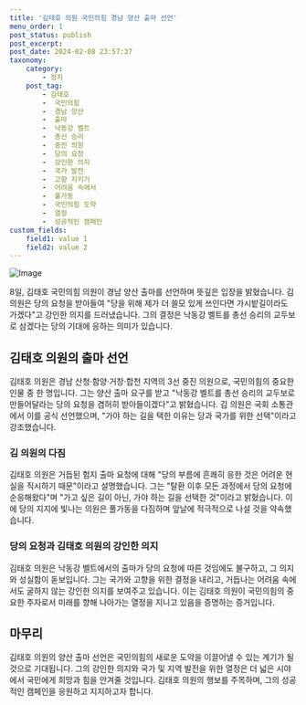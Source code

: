 ```yaml
---
title: '김태호 의원 국민의힘 경남 양산 출마 선언'
menu_order: 1
post_status: publish
post_excerpt: 
post_date: 2024-02-08 23:57:37
taxonomy:
    category:
        - 정치
    post_tag:
        - 김태호
        -  국민의힘
        -  경남 양산
        -  출마
        -  낙동강 벨트
        -  총선 승리
        -  중진 의원
        -  당의 요청
        -  강인한 의지
        -  국가 발전
        -  고향 지키기
        -  어려움 속에서
        -  풀가동
        -  국민의힘 도약
        -  열정
        -  성공적인 캠페인
custom_fields:
    field1: value 1
    field2: value 2
---
```


![Image](https://imgnews.pstatic.net/image/629/2024/02/08/202483071707358915_20240208133404496.jpg?type=w647)

8일, 김태호 국민의힘 의원이 경남 양산 출마를 선언하며 뜻깊은 입장을 밝혔습니다. 김 의원은 당의 요청을 받아들여 "당을 위해 제가 더 쓸모 있게 쓰인다면 가시밭길이라도 가겠다"고 강인한 의지를 드러냈습니다. 그의 결정은 낙동강 벨트를 총선 승리의 교두보로 삼겠다는 당의 기대에 응하는 의미가 있습니다.
## 김태호 의원의 출마 선언
김태호 의원은 경남 산청·함양·거창·합천 지역의 3선 중진 의원으로, 국민의힘의 중요한 인물 중 한 명입니다. 그는 양산 출마 요구를 받고 "낙동강 벨트를 총선 승리의 교두보로 만들어달라는 당의 요청을 겸허히 받아들이겠다"고 밝혔습니다. 김 의원은 국회 소통관에서 이를 공식 선언했으며, "가야 하는 길을 택한 이유는 당과 국가를 위한 선택"이라고 강조했습니다.
### 김 의원의 다짐
김태호 의원은 거듭된 험지 출마 요청에 대해 "당의 부름에 흔쾌히 응한 것은 어려운 현실을 직시하기 때문"이라고 설명했습니다. 그는 "탈환 이후 모든 과정에서 당의 요청에 순응해왔다"며 "가고 싶은 길이 아닌, 가야 하는 길을 선택한 것"이라고 밝혔습니다. 이에 당의 지지에 빛나는 의원은 풀가동을 다짐하며 앞날에 적극적으로 나설 것을 약속했습니다.
### 당의 요청과 김태호 의원의 강인한 의지
김태호 의원은 낙동강 벨트에서의 출마가 당의 요청에 따른 것임에도 불구하고, 그 의지와 성실함이 돋보입니다. 그는 국가와 고향을 위한 결정을 내리고, 거듭나는 어려움 속에서도 굴하지 않는 강인한 의지를 보여주고 있습니다. 이는 김태호 의원이 국민의힘의 중요한 주자로서 미래를 향해 나아가는 열정을 지니고 있음을 증명하는 증거입니다.
## 마무리
김태호 의원의 양산 출마 선언은 국민의힘의 새로운 도약을 이끌어낼 수 있는 계기가 될 것으로 기대됩니다. 그의 강인한 의지와 국가 및 지역 발전을 위한 열정은 더 넓은 시야에서 국민에게 희망과 힘을 안겨줄 것입니다. 김태호 의원의 행보를 주목하며, 그의 성공적인 캠페인을 응원하고 지지하고자 합니다.
